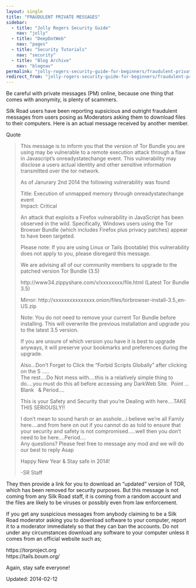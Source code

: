 ```yaml
---
layout: single
title: "FRAUDULENT PRIVATE MESSAGES"
sidebar:
  - title: "Jolly Rogers Security Guide"
    nav: "jolly"
  - title: "DeepDotWeb"
    nav: "pages"
  - title: "Security Tutorials"
    nav: "security"
  - title: "Blog Archive"
    nav: "blognav"
permalink: "jolly-rogers-security-guide-for-beginners/fraudulent-private-messages/"
redirect_from: "jolly-rogers-security-guide-for-beginners/fraudulent-private-messages"
---
```


<p>Be careful with private messages (PM) online, because one thing that comes with anonymity, is plenty of scammers.</p>
<p>Silk Road users have been reporting supsicious and outright fraudulent messages from users posing as Moderators asking them to download files to their computers. Here is an actual message received by another member.</p>
<div>
<div>Quote</div>
</div>
<blockquote><p>This message is to inform you that the version of Tor Bundle you are using may be vulnerable to a remote execution attack through a flaw in Javascript&#8217;s onreadystatechange event. This vulnerability may disclose a users actual identity and other sensitive information transmitted over the tor network.</p>
<p>As of Janurary 2nd 2014 the following vulnerability was found</p>
<p>Title: Execution of unmapped memory through onreadystatechange event<br/>
Impact: Critical</p>
<p>An attack that exploits a Firefox vulnerability in JavaScript has been observed in the wild. Specifically, Windows users using the Tor Browser Bundle (which includes Firefox plus privacy patches) appear to have been targeted.</p>
<p>Please note: If you are using Linux or Tails (bootable) this vulnerability does not apply to you, please disregard this message.</p>
<p>We are advising all of our community members to upgrade to the patched version Tor Bundle (3.5)</p>
<p>http://www34.zippyshare.com/v/xxxxxxxx/file.html (Latest Tor Bundle 3.5)</p>
<p>Mirror: http://xxxxxxxxxxxxxxx.onion/files/torbrowser-install-3.5_en-US.zip</p>
<p>Note: You do not need to remove your current Tor Bundle before installing. This will overwrite the previous installation and upgrade you to the latest 3.5 version.</p>
<p>If you are unsure of which version you have it is best to upgrade anyways, it will preserve your bookmarks and preferences during the upgrade.</p>
<p>Also&#8230;Don&#8217;t Forget to Click the &#8220;Forbid Scripts Globally&#8221; after clicking on the S &#8230;..<br/>
The rest&#8230;.Do Not mess with&#8230;.this is a relatively simple thing to do&#8230;.you must do this all before accessing any DarkWeb Site.  Point &#8230;Blank   &amp; Period&#8230;.</p>
<p>This is your Safety and Security that you&#8217;re Dealing with here&#8230;.TAKE THIS SERIOUSLY!!</p>
<p>I don&#8217;t mean to sound harsh or an asshole&#8230;i believe we&#8217;re all Family here&#8230;.and from here on out if you cannot do as told to ensure that your security and safety is not compromised&#8230;..well then you don&#8217;t need to be here&#8230;.Period&#8230;.<br/>
Any questions? Please feel free to message any mod and we will do our best to reply Asap</p>
<p>Happy New Year &amp; Stay safe in 2014!</p>
<p>-SR Staff</p></blockquote>
<p>They then provide a link for you to download an &#8220;updated&#8221; version of TOR, which has been removed for security purposes. But this message is not coming from any Silk Road staff, it is coming from a random account and the files are likely to be viruses or possibly even from law enforcement.</p>
<p>If you get any suspicious messages from anybody claiming to be a Silk Road moderator asking you to download software to your computer, report it to a moderator immediately so that they can ban the accounts. Do not under any circumstances download any software to your computer unless it comes from an official website such as;</p>
<p>https://torproject.org<br/>
https://tails.boum.org/</p>
<p>Again, stay safe everyone!</p>

Updated: 2014-02-12


